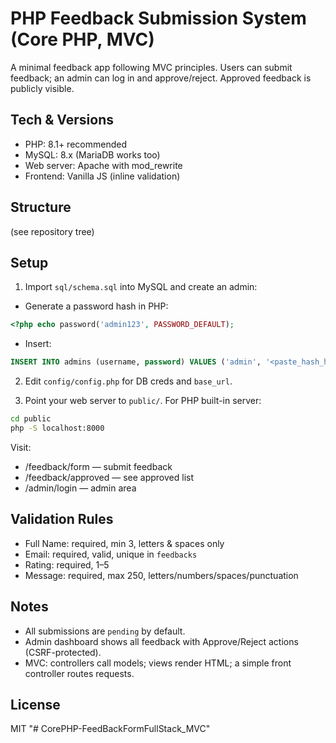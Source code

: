 # PHP Feedback Submission System (Core PHP, MVC)
A minimal feedback app following MVC principles. Users can submit feedback; an admin can log in and approve/reject. Approved feedback is publicly visible.

## Tech & Versions
- PHP: 8.1+ recommended
- MySQL: 8.x (MariaDB works too)
- Web server: Apache with mod_rewrite
- Frontend: Vanilla JS (inline validation)

## Structure
(see repository tree)

## Setup
1) Import `sql/schema.sql` into MySQL and create an admin:
- Generate a password hash in PHP:
```php
<?php echo password('admin123', PASSWORD_DEFAULT);
```
- Insert:
```sql
INSERT INTO admins (username, password) VALUES ('admin', '<paste_hash_here>');
```

2) Edit `config/config.php` for DB creds and `base_url`.

3) Point your web server to `public/`. For PHP built-in server:
```bash
cd public
php -S localhost:8000
```

Visit:
- /feedback/form — submit feedback
- /feedback/approved — see approved list
- /admin/login — admin area

## Validation Rules
- Full Name: required, min 3, letters & spaces only
- Email: required, valid, unique in `feedbacks`
- Rating: required, 1–5
- Message: required, max 250, letters/numbers/spaces/punctuation

## Notes
- All submissions are `pending` by default.
- Admin dashboard shows all feedback with Approve/Reject actions (CSRF-protected).
- MVC: controllers call models; views render HTML; a simple front controller routes requests.

## License
MIT
"# CorePHP-FeedBackFormFullStack_MVC" 
